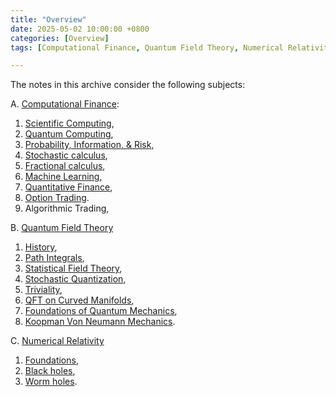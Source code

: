 ```yaml
---
title: "Overview"
date: 2025-05-02 10:00:00 +0800
categories: [Overview]
tags: [Computational Finance, Quantum Field Theory, Numerical Relativity]

---
```



The notes in this archive consider the following subjects:


A. [Computational Finance](https://en.wikipedia.org/wiki/Computational_finance):
1. [Scientific Computing](https://aeschylusofeleusis.github.io/posts/ScientificComputing/), 
2. [Quantum Computing](https://aeschylusofeleusis.github.io/posts/QuantumComputing/), 
3. [Probability, Information, & Risk](https://aeschylusofeleusis.github.io/posts/ProbabilityInformationRisk/), 
4. [Stochastic calculus](https://aeschylusofeleusis.github.io/posts/StochasticCalculus/), 
5. [Fractional calculus](https://aeschylusofeleusis.github.io/posts/FractionalCalculus/), 
6. [Machine Learning](https://aeschylusofeleusis.github.io/posts/MachineLearning/),
7. [Quantitative Finance](https://aeschylusofeleusis.github.io/posts/QuantitativeFinance/), 
8. [Option Trading](https://aeschylusofeleusis.github.io/posts/OptionTrading/).
9.  Algorithmic Trading,  

B. [Quantum Field Theory](https://en.wikipedia.org/wiki/Quantum_field_theory)
1. [History](https://aeschylusofeleusis.github.io/posts/History/),
2. [Path Integrals](https://aeschylusofeleusis.github.io/posts/PathIntegrals/),
3. [Statistical Field Theory](https://aeschylusofeleusis.github.io/posts/NonequilibriumQFT/),  
4. [Stochastic Quantization](https://aeschylusofeleusis.github.io/posts/StochasticQuantization/), 
5. [Triviality](https://aeschylusofeleusis.github.io/posts/Triviality/), 
6. [QFT on Curved Manifolds](https://aeschylusofeleusis.github.io/posts/QFTCurvedspacetime/), 
7. [Foundations of Quantum Mechanics](https://aeschylusofeleusis.github.io/posts/Foundations-Quantum-Mechanics/), 
8. [Koopman Von Neumann Mechanics](https://aeschylusofeleusis.github.io/posts/KoopmanVonNeumann/). 

C. [Numerical Relativity](https://en.wikipedia.org/wiki/Numerical_relativity)
1. [Foundations](https://aeschylusofeleusis.github.io/posts/NumericalRelativity/), 
2. [Black holes](https://aeschylusofeleusis.github.io/posts/Blackholes/), 
3. [Worm holes](https://aeschylusofeleusis.github.io/posts/Wormholes/).
